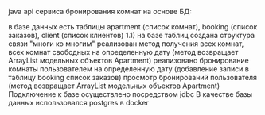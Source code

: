 java api сервиса бронирования комнат на основе БД:

в базе данных есть таблицы apartment (список комнат), booking (список заказов), client (список клиентов) 1.1) на базе таблиц создана структура связи "многи ко многим"
реализован метод получения всех комнат, всех комнат свободных на определенную дату (метод возвращает ArrayList модельных объектов Apartment)
реализовано бронирование комнаты пользователем на определенную дату (добавление записи в таблицу booking список заказов)
просмотр бронирований пользователя (метод возвращает ArrayList модельных объектов Apartment)
Подключение к базе осуществлено посредством jdbc
В качестве базы данных использовался postgres в docker
